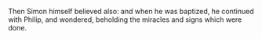 Then Simon himself believed also: and when he was baptized, he continued with Philip, and wondered, beholding the miracles and signs which were done.
